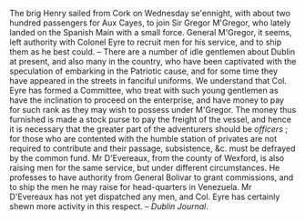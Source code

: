 The brig Henry sailed from Cork on Wednesday se'ennight,
                    with about two hundred passengers for Aux Cayes, to join Sir
                    Gregor M'Gregor, who lately landed on the Spanish Main with
                    a small force. General M'Gregor, it seems, left authority with Colonel
                    Eyre to recruit men for his service, and to ship them as he best could.
                    – There are a number of idle gentlemen about Dublin at present,
                    and also many in the country, who have been captivated with the speculation
                    of embarking in the Patriotic cause, and for some time they have
                    appeared in the streets in fanciful uniforms. We understand that
                    Col. Eyre has formed a Committee, who treat with such young gentlemen
                    as have the inclination to proceed on the enterprise, and have money to pay
                    for such rank as they may wish to possess under M'Gregor.
                    The money thus furnished is made a stock purse to pay the freight of the
                    vessel, and hence it is necessary that the greater part of the adventurers should be *officers* ; for those who
                    are contented with the humble station of privates are not
                    required to contribute and their passage, subsistence, &c. must be
                    defrayed by the common fund. Mr D'Evereaux, from the county
                    of Wexford, is also raising men for the same service, but under
                    different circumstances. He professes to have authority from General Bolivar to grant commissions, and to ship the men he may raise for
                    head-quarters in Venezuela. Mr D'Evereaux has not yet dispatched any men,
                    and Col. Eyre has certainly shewn more activity in this respect.
                    – *Dublin Journal*.